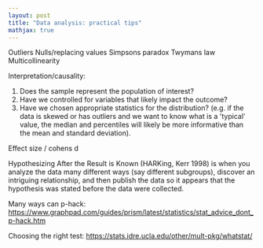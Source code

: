 ```yaml
---
layout: post
title: "Data analysis: practical tips"
mathjax: true
---
```


Outliers
Nulls/replacing values
Simpsons paradox
Twymans law
Multicollinearity

Interpretation/causality:
1) Does the sample represent the population of interest?
2) Have we controlled for variables that likely impact the outcome?
3) Have we chosen appropriate statistics for the distribution? (e.g. if the data is skewed or has outliers and we want to know what is a 'typical' value, the median and percentiles will likely be more informative than the mean and standard deviation).

Effect size / cohens d


Hypothesizing After the Result is Known (HARKing, Kerr 1998) is when you analyze the data many different ways (say different subgroups), discover an intriguing relationship, and then publish the data so it appears that the hypothesis was stated before the data were collected. 

Many ways can p-hack: https://www.graphpad.com/guides/prism/latest/statistics/stat_advice_dont_p-hack.htm

Choosing the right test:
https://stats.idre.ucla.edu/other/mult-pkg/whatstat/
